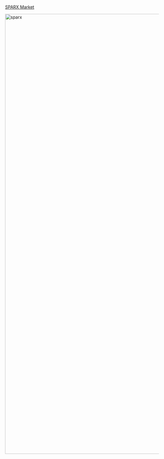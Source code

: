 [SPARX Market](https://sparx-6gnlfgjdw-rdixoncodes.vercel.app/)

<img width="1437" alt="sparx" src="https://github.com/RDixonCodes/ecommerce/assets/73620531/ff13859b-7fd3-44a8-9105-48b6e4c5c489">

